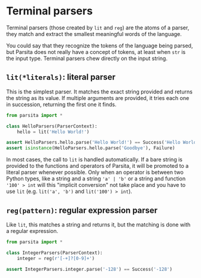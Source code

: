 # Terminal parsers

Terminal parsers (those created by `lit` and `reg`) are the atoms of a parser, they match and extract the smallest meaningful words of the language.

You could say that they recognize the tokens of the language being parsed, but Parsita does not really have a concept of tokens, at least when `str` is the input type. Terminal parsers chew directly on the input string.

## `lit(*literals)`: literal parser

This is the simplest parser. It matches the exact string provided and returns the string as its value. If multiple arguments are provided, it tries each one in succession, returning the first one it finds.

```python
from parsita import *

class HelloParsers(ParserContext):
    hello = lit('Hello World!')

assert HelloParsers.hello.parse('Hello World!') == Success('Hello World!')
assert isinstance(HelloParsers.hello.parse('Goodbye'), Failure)
```

In most cases, the call to `lit` is handled automatically. If a bare string is provided to the functions and operators of Parsita, it will be promoted to a literal parser whenever possible. Only when an operator is between two Python types, like a string and a string `'a' | 'b'` or a string and function `'100' > int` will this "implicit conversion" not take place and you have to use `lit` (e.g. `lit('a', 'b')` and `lit('100') > int`).

## `reg(pattern)`: regular expression parser

Like `lit`, this matches a string and returns it, but the matching is done with a regular expression.

```python
from parsita import *

class IntegerParsers(ParserContext):
    integer = reg(r'[-+]?[0-9]+')

assert IntegerParsers.integer.parse('-128') == Success('-128')
```
